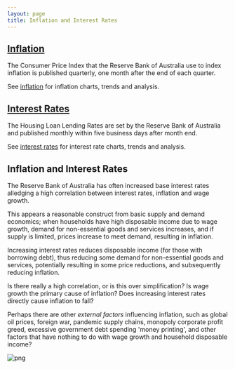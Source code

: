 ```yaml
---
layout: page
title: Inflation and Interest Rates
---
```


## [Inflation](inflation.html)

The Consumer Price Index that the Reserve Bank of Australia use to index inflation is published quarterly, one month after the end of each quarter.

See [inflation](inflation.html) for inflation charts, trends and analysis.

## [Interest Rates](interest-rates.html)

The Housing Loan Lending Rates are set by the Reserve Bank of Australia and published monthly within five business days after month end.

See [interest rates](interest-rates.html) for interest rate charts, trends and analysis.

## Inflation and Interest Rates

The Reserve Bank of Australia has often increased base interest rates alledging a high correlation between interest rates,  inflation and wage growth.

This appears a reasonable construct from basic supply and demand economics; when households have high disposable income due to wage growth, demand for non-essential goods and services increases, and if supply is limited, prices increase to meet demand, resulting in inflation. 

Increasing interest rates reduces disposable income (for those with borrowing debt), thus reducing some demand for non-essential goods and services, potentially resulting in some price reductions, and subsequently reducing inflation.

Is there really a high correlation, or is this over simplification? Is wage growth the primary cause of inflation? Does increasing interest rates directly cause inflation to fall?

Perhaps there are other *external factors* influencing inflation, such as global oil prices, foreign war, pandemic supply chains, monopoly corporate profit greed, excessive government debt spending 'money printing', and other factors that have nothing to do with wage growth and household disposable income?


    
![png](images/inflation-and-interest-rates_7_0.png)
    

